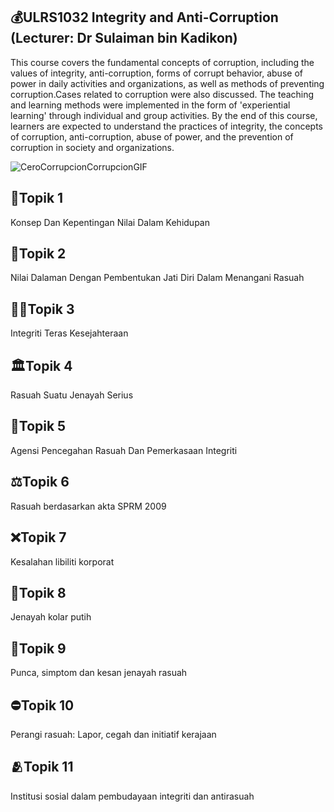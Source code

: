 ## 💰ULRS1032 Integrity and Anti-Corruption (Lecturer: Dr Sulaiman bin Kadikon)
This course covers the fundamental concepts of corruption, including the values of integrity, anti-corruption, forms of corrupt behavior, abuse of power in daily activities and organizations, as well as methods of preventing corruption.Cases related to corruption were also discussed. The teaching and learning methods were implemented in the form of 'experiential learning' through individual and group activities. By the end of this course, learners are expected to understand the practices of integrity, the concepts of corruption, anti-corruption, abuse of power, and the prevention of corruption in society and organizations.
<br>

![CeroCorrupcionCorrupcionGIF](https://github.com/user-attachments/assets/30ef4275-0082-44a4-bc8f-e66b24e9ac2b)


## 🤔Topik 1 
Konsep Dan Kepentingan Nilai Dalam Kehidupan
## 💖Topik 2
Nilai Dalaman Dengan Pembentukan Jati Diri Dalam Menangani Rasuah
## 🤜🏻Topik 3
Integriti Teras Kesejahteraan 	 	
## 🏛️Topik 4
Rasuah Suatu Jenayah Serius		
## 📝Topik 5
Agensi Pencegahan Rasuah Dan Pemerkasaan Integriti		
## ⚖️Topik 6
Rasuah berdasarkan akta SPRM 2009	
## ❌Topik 7
Kesalahan libiliti korporat		
## 🚨Topik 8
Jenayah kolar putih		
## 🤑Topik 9
Punca, simptom dan kesan jenayah rasuah 	
## ⛔Topik 10
Perangi rasuah: Lapor, cegah dan initiatif kerajaan
## 🫂Topik 11
Institusi sosial dalam pembudayaan integriti dan antirasuah		

